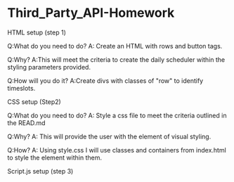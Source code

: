 # Third_Party_API-Homework

HTML setup (step 1)


Q:What do you need to do?
A: Create an HTML with rows and button tags.

Q:Why?
A:This will meet the criteria to create the daily scheduler within the styling parameters provided.

Q:How will you do it?
A:Create divs with classes of "row" to identify timeslots.

CSS setup (Step2)

Q:What do you need to do?
A: Style a css file to meet the criteria outlined in the READ.md

Q:Why?
A: This will provide the user with the element of visual styling.

Q:How?
A: Using style.css I will use classes and containers from index.html to style the element within them.

Script.js setup (step 3)